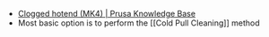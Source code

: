 - [Clogged hotend (MK4) | Prusa Knowledge Base](https://help.prusa3d.com/article/clogged-hotend-mk4_411823)
- Most basic option is to perform the [[Cold Pull Cleaning]] method